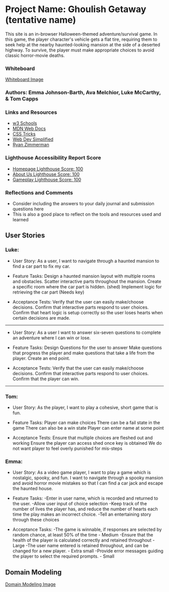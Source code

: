 # Project Name: Ghoulish Getaway (tentative name)

This site is an in-browser Halloween-themed adventure/survival game. In this game, the player character's vehicle gets a flat tire, requiring them to seek help at the nearby haunted-looking mansion at the side of a deserted highway. To survive, the player must make appropriate choices to avoid classic horror-movie deaths.

### Whiteboard

[Whiteboard Image](images/whiteboard.jpg)

### Authors: Emma Johnson-Barth, Ava Melchior, Luke McCarthy, & Tom Capps

### Links and Resources

* [w3 Schools](https://www.w3schools.com/)
* [MDN Web Docs](https://developer.mozilla.org/en-US/)
* [CSS Tricks](https://css-tricks.com/)
* [Web Dev Simplified](https://codepen.io/WebDevSimplified/pen/xoKZbd)
* [Ryan Zimmerman](https://codepen.io/rzim2082/pen/jMWYJW?editors=0010)

### Lighthouse Accessibility Report Score

* [Homepage Lighthouse Score: 100](images/indexhml.png)
* [About Us Lighthouse Score: 100](images/aboutUS.png)
* [Gameplay Lighthouse Score: 100](images/gameplay.png)

### Reflections and Comments

* Consider including the answers to your daily journal and submission questions here
* This is also a good place to reflect on the tools and resources used and learned

## User Stories

### Luke:

* User Story: As a user, I want to navigate through a haunted mansion to find a car part to fix my car.

* Feature Tasks:
Design a haunted mansion layout with multiple rooms and obstacles.
Scatter interactive parts throughout the mansion.
Create a specific room where the car part is hidden. (shed)
Implement logic for retrieving the car part (Needs key)
* Acceptance Tests:
Verify that the user can easily make/choose decisions.
Confirm that interactive parts respond to user choices.
Confirm that heart logic is setup correctly so the user loses hearts when certain decisions are made.

---

* User Story: As a user I want to answer six-seven questions to complete an adventure where I can win or lose.

* Feature Tasks:
Design Questions for the user to answer
Make questions that progress the player and make questions that take a life from the player.
Create an end point.
* Acceptance Tests:
Verify that the user can easily make/choose decisions.
Confirm that interactive parts respond to user choices.
Confirm that the player can win.

---

### Tom:

* User Story: As the player, I want to play a cohesive, short game that is fun.

* Feature Tasks:
Player can make choices
There can be a fail state in the game
There can also be a win state
Player can enter name at some point

* Acceptance Tests:
Ensure that multiple choices are fleshed out and working
Ensure the player can access shed once key is obtained
We do not want player to feel overly punished for  mis-steps

### Emma:

* User Story:
As a video game player, I want to play a game which is nostalgic, spooky, and fun. I want to navigate through a spooky mansion and avoid horror movie mistakes so that I can find a car jack and escape the haunted house.

* Feature Tasks:
-Enter in user name, which is recorded and returned to the user.
-Allow user input of choice selection
-Keep track of the number of lives the player has, and reduce the number of hearts each time the play makes an incorrect choice.
-Tell an entertaining story through these choices
* Acceptance Tasks:
-The game is winnable, if responses are selected by random chance, at least 50% of the time - Medium
-Ensure that the health of the player is calculated correctly and retained throughout - Large
-The user name entered is retained throughout, and can be changed for a new player. - Extra small
-Provide error messages guiding the player to select the required prompts. - Small

## Domain Modeling
[Domain Modeling Image](images/domain.jpg)
